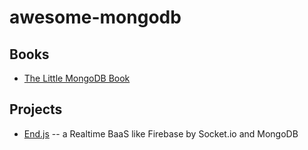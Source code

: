 # awesome-mongodb

## Books
- [The Little MongoDB Book]( https://github.com/justinyhuang/the-little-mongodb-book-cn)

## Projects
- [End.js](https://github.com/demohi/end) -- a Realtime BaaS like Firebase by Socket.io and MongoDB